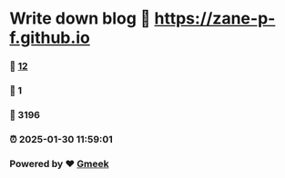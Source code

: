 # Write down blog :link: https://zane-p-f.github.io 
### :page_facing_up: [12](https://zane-p-f.github.io/tag.html) 
### :speech_balloon: 1 
### :hibiscus: 3196 
### :alarm_clock: 2025-01-30 11:59:01 
### Powered by :heart: [Gmeek](https://github.com/Meekdai/Gmeek)
